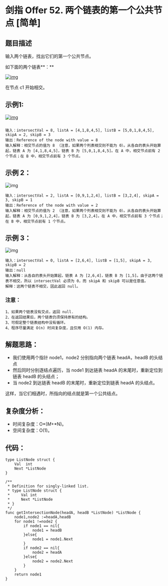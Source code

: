 # 剑指 Offer 52. 两个链表的第一个公共节点 [简单]

## 题目描述

输入两个链表，找出它们的第一个公共节点。

如下面的两个链表**：**

[![img](D:\www\better_study_for_golang\每日一题\images\160_statement.png)](https://assets.leetcode-cn.com/aliyun-lc-upload/uploads/2018/12/14/160_statement.png)

在节点 c1 开始相交。

 

## 示例1:

[![img](D:\www\better_study_for_golang\每日一题\images\160_example_1.png)](https://assets.leetcode.com/uploads/2018/12/13/160_example_1.png)

 

### 

```
输入：intersectVal = 8, listA = [4,1,8,4,5], listB = [5,0,1,8,4,5], skipA = 2, skipB = 3
输出：Reference of the node with value = 8
输入解释：相交节点的值为 8 （注意，如果两个列表相交则不能为 0）。从各自的表头开始算起，链表 A 为 [4,1,8,4,5]，链表 B 为 [5,0,1,8,4,5]。在 A 中，相交节点前有 2 个节点；在 B 中，相交节点前有 3 个节点。
```

## 示例 2：

![img](D:\www\better_study_for_golang\每日一题\images\160_example_2.png)

```
输入：intersectVal = 2, listA = [0,9,1,2,4], listB = [3,2,4], skipA = 3, skipB = 1
输出：Reference of the node with value = 2
输入解释：相交节点的值为 2 （注意，如果两个列表相交则不能为 0）。从各自的表头开始算起，链表 A 为 [0,9,1,2,4]，链表 B 为 [3,2,4]。在 A 中，相交节点前有 3 个节点；在 B 中，相交节点前有 1 个节点。
```

## 示例 3：

![img](D:\www\better_study_for_golang\每日一题\images\160_example_3.png)

```
输入：intersectVal = 0, listA = [2,6,4], listB = [1,5], skipA = 3, skipB = 2
输出：null
输入解释：从各自的表头开始算起，链表 A 为 [2,6,4]，链表 B 为 [1,5]。由于这两个链表不相交，所以 intersectVal 必须为 0，而 skipA 和 skipB 可以是任意值。
解释：这两个链表不相交，因此返回 null。
```

### 注意：

```
1、如果两个链表没有交点，返回 null.
2、在返回结果后，两个链表仍须保持原有的结构。
3、可假定整个链表结构中没有循环。
4、程序尽量满足 O(n) 时间复杂度，且仅用 O(1) 内存。
```

## 解题思路：

- 我们使用两个指针 node1，node2 分别指向两个链表 headA，headB 的头结点
- 然后同时分别逐结点遍历，当 node1 到达链表 headA 的末尾时，重新定位到链表 headB 的头结点；
- 当 node2 到达链表 headB 的末尾时，重新定位到链表 headA 的头结点。

这样，当它们相遇时，所指向的结点就是第一个公共结点。




## 复杂度分析：

- 时间复杂度：O*(*M*+*N)。
- 空间复杂度：O(1)。



## 代码：

```
type ListNode struct {
	Val  int
	Next *ListNode
}

/**
 * Definition for singly-linked list.
 * type ListNode struct {
 *     Val int
 *     Next *ListNode
 * }
 */
func getIntersectionNode(headA, headB *ListNode) *ListNode {
	node1,node2 :=headA,headB
	for node1 !=node2 {
		if node1 == nil{
			node1 = headB
		}else{
			node1 = node1.Next
		}
		if node2 == nil{
			node2 = headA
		}else{
			node2 = node2.Next
		}
	}
	return node1
}
```


